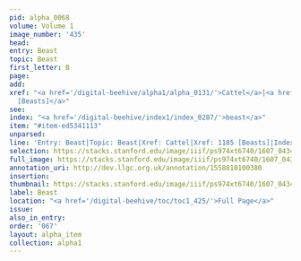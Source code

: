 ```yaml
---
pid: alpha_0068
volume: Volume 1
image_number: '435'
head:
entry: Beast
topic: Beast
first_letter: B
page:
add:
xref: "<a href='/digital-beehive/alpha1/alpha_0131/'>Cattel</a>|<a href='/digital-beehive/num5/num_1616/'>1185
  [Beasts]</a>"
see:
index: "<a href='/digital-beehive/index1/index_0287/'>beast</a>"
item: "#item-ed5341113"
unparsed:
line: 'Entry: Beast|Topic: Beast|Xref: Cattel|Xref: 1185 [Beasts]|Index: beast|#item-ed5341113'
selection: https://stacks.stanford.edu/image/iiif/ps974xt6740/1607_0434/425,4784,3014,252/full/0/default.jpg
full_image: https://stacks.stanford.edu/image/iiif/ps974xt6740/1607_0434/full/full/0/default.jpg
annotation_uri: http://dev.llgc.org.uk/annotation/1558810100380
insertion:
thumbnail: https://stacks.stanford.edu/image/iiif/ps974xt6740/1607_0434/425,4784,600,180/250,/0/default.jpg
label: Beast
location: "<a href='/digital-beehive/toc/toc1_425/'>Full Page</a>"
issue:
also_in_entry:
order: '067'
layout: alpha_item
collection: alpha1
---
```

